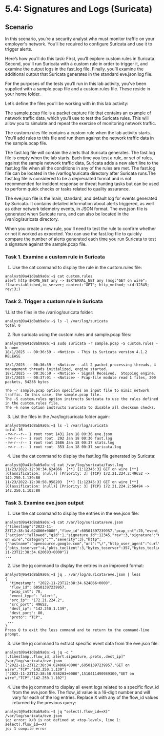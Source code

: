# 5.4: Signatures and Logs (Suricata)

## Scenario
In this scenario, you’re a security analyst who must monitor traffic on your employer's network. You’ll be required to configure Suricata and use it to trigger alerts.

Here’s how you'll do this task: First, you'll explore custom rules in Suricata. Second, you'll run Suricata with a custom rule in order to trigger it, and examine the output logs in the fast.log file. Finally, you’ll examine the additional output that Suricata generates in the standard eve.json log file.

For the purposes of the tests you’ll run in this lab activity, you’ve been supplied with a sample.pcap file and a custom.rules file. These reside in your home folder.

Let’s define the files you’ll be working with in this lab activity:

The sample.pcap file is a packet capture file that contains an example of network traffic data, which you’ll use to test the Suricata rules. This will allow you to simulate and repeat the exercise of monitoring network traffic.

The custom.rules file contains a custom rule when the lab activity starts. You’ll add rules to this file and run them against the network traffic data in the sample.pcap file.

The fast.log file will contain the alerts that Suricata generates. The fast.log file is empty when the lab starts. Each time you test a rule, or set of rules, against the sample network traffic data, Suricata adds a new alert line to the fast.log file when all the conditions in any of the rules are met. The fast.log file can be located in the /var/log/suricata directory after Suricata runs.The fast.log file is considered to be a depreciated format and is not recommended for incident response or threat hunting tasks but can be used to perform quick checks or tasks related to quality assurance.

The eve.json file is the main, standard, and default log for events generated by Suricata. It contains detailed information about alerts triggered, as well as other network telemetry events, in JSON format. The eve.json file is generated when Suricate runs, and can also be located in the /var/log/suricata directory.

When you create a new rule, you'll need to test the rule to confirm whether or not it worked as expected. You can use the fast.log file to quickly compare the number of alerts generated each time you run Suricata to test a signature against the sample.pcap file.


### Task 1. Examine a custom rule in Suricata
1. Use the cat command to display the rule in the custom.rules file:
```
analyst@9a41d8ab9a0a:~$ cat custom.rules
alert http $HOME_NET any -> $EXTERNAL_NET any (msg:"GET on wire"; flow:established,to_server; content:"GET"; http_method; sid:12345; rev:3;)
```

### Task 2. Trigger a custom rule in Suricata
1.List the files in the /var/log/suricata folder:
```
analyst@9a41d8ab9a0a:~$ ls -l /var/log/suricata 
total 0
```
2. Run suricata using the custom.rules and sample.pcap files:
```
analyst@9a41d8ab9a0a:~$ sudo suricata -r sample.pcap -S custom.rules -k none
18/1/2025 -- 00:36:59 - <Notice> - This is Suricata version 4.1.2 RELEASE
 
18/1/2025 -- 00:36:59 - <Notice> - all 2 packet processing threads, 4 management threads initialized, engine started.
18/1/2025 -- 00:36:59 - <Notice> - Signal Received.  Stopping engine.
18/1/2025 -- 00:37:01 - <Notice> - Pcap-file module read 1 files, 200 packets, 54238 bytes

The -r sample.pcap option specifies an input file to mimic network traffic. In this case, the sample.pcap file.
The -S custom.rules option instructs Suricata to use the rules defined in the custom.rules file.
The -k none option instructs Suricata to disable all checksum checks.
```

3. List the files in the /var/log/suricata folder again:
```
analyst@9a41d8ab9a0a:~$ ls -l /var/log/suricata
total 16
-rw-r--r-- 1 root root 1431 Jan 18 00:36 eve.json
-rw-r--r-- 1 root root  292 Jan 18 00:36 fast.log
-rw-r--r-- 1 root root 2686 Jan 18 00:37 stats.log
-rw-r--r-- 1 root root  353 Jan 18 00:37 suricata.log
```
4. Use the cat command to display the fast.log file generated by Suricata:
```
analyst@9a41d8ab9a0a:~$ cat /var/log/suricata/fast.log
11/23/2022-12:38:34.624866  [**] [1:12345:3] GET on wire [**] [Classification: (null)] [Priority: 3] {TCP} 172.21.224.2:49652 -> 142.250.1.139:80
11/23/2022-12:38:58.958203  [**] [1:12345:3] GET on wire [**] [Classification: (null)] [Priority: 3] {TCP} 172.21.224.2:58494 -> 142.250.1.102:80
```

### Task 3. Examine eve.json output
1. Use the cat command to display the entries in the eve.json file:
```
analyst@9a41d8ab9a0a:~$ cat /var/log/suricata/eve.json
{"timestamp":"2022-11-23T12:38:34.624866+0000","flow_id":60501397239957,"pcap_cnt":70,"event_type":"alert","src_ip":"172.21.224.2","src_port":49652,"dest_ip":"142.250.1.139","dest_port":80,"proto":"TCP","tx_id":0,"alert":{"action":"allowed","gid":1,"signature_id":12345,"rev":3,"signature":"GET on wire","category":"","severity":3},"http":{"hostname":"opensource.google.com","url":"\/","http_user_agent":"curl\/7.74.0","http_content_type":"text\/html","http_method":"GET","protocol":"HTTP\/1.1","status":301,"redirect":"https:\/\/opensource.google\/","length":223},"app_proto":"http","flow":{"pkts_toserver":4,"pkts_toclient":3,"bytes_toserver":357,"bytes_toclient":788,"start":"2022-11-23T12:38:34.620693+0000"}}
...
```

2. Use the jq command to display the entries in an improved format:
```
analyst@9a41d8ab9a0a:~$ jq . /var/log/suricata/eve.json | less
{
  "timestamp": "2022-11-23T12:38:34.624866+0000",
  "flow_id": 60501397239957,
  "pcap_cnt": 70,
  "event_type": "alert",
  "src_ip": "172.21.224.2",
  "src_port": 49652,
  "dest_ip": "142.250.1.139",
  "dest_port": 80,
  "proto": "TCP",
 ...
}
Press Q to exit the less command and to return to the command-line prompt.
```

3. Use the jq command to extract specific event data from the eve.json file:
```
analyst@9a41d8ab9a0a:~$ jq -c "[.timestamp,.flow_id,.alert.signature,.proto,.dest_ip]" /var/log/suricata/eve.json
["2022-11-23T12:38:34.624866+0000",60501397239957,"GET on wire","TCP","142.250.1.139"]
["2022-11-23T12:38:58.958203+0000",1510411490989300,"GET on wire","TCP","142.250.1.102"]
```
4. Use the jq command to display all event logs related to a specific flow_id from the eve.json file. The flow_id value is a 16-digit number and will vary for each of the log entries. Replace X with any of the flow_id values returned by the previous query:
```
analyst@9a41d8ab9a0a:~$ jq "select(.flow_id==X)" /var/log/suricata/eve.json
jq: error: X/0 is not defined at <top-level>, line 1:
select(.flow_id==X)                 
jq: 1 compile error
```